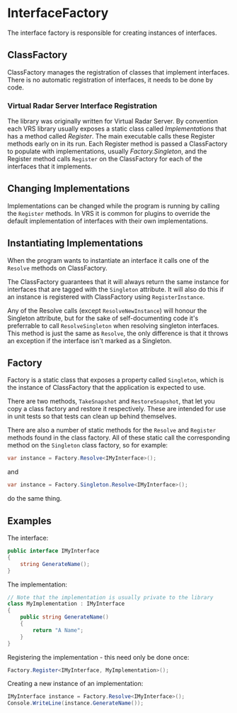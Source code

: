 # InterfaceFactory
The interface factory is responsible for creating instances of interfaces.

## ClassFactory
ClassFactory manages the registration of classes that implement interfaces. There
is no automatic registration of interfaces, it needs to be done by code.

### Virtual Radar Server Interface Registration

The library was originally written for Virtual Radar Server. By convention each VRS
library usually exposes a static class called *Implementations* that has a method
called *Register*. The main executable calls these Register methods early on in its
run. Each Register method is passed a ClassFactory to populate with implementations,
usually *Factory.Singleton*, and the Register method calls `Register` on the
ClassFactory for each of the interfaces that it implements.

## Changing Implementations
Implementations can be changed while the program is running by calling the `Register`
methods. In VRS it is common for plugins to override the default implementation of
interfaces with their own implementations.

## Instantiating Implementations

When the program wants to instantiate an interface it calls one of the `Resolve`
methods on ClassFactory.

The ClassFactory guarantees that it will always return the same instance for
interfaces that are tagged with the `Singleton` attribute. It will also do this
if an instance is registered with ClassFactory using `RegisterInstance`.

Any of the Resolve calls (except `ResolveNewInstance`) will honour the Singleton
attribute, but for the sake of self-documenting code it's preferrable to call
`ResolveSingleton` when resolving singleton interfaces. This method is just the
same as `Resolve`, the only difference is that it throws an exception if the interface
isn't marked as a Singleton.

## Factory
Factory is a static class that exposes a property called `Singleton`, which is
the instance of ClassFactory that the application is expected to use.

There are two methods, `TakeSnapshot` and `RestoreSnapshot`, that let you
copy a class factory and restore it respectively. These are intended for use
in unit tests so that tests can clean up behind themselves.

There are also a number of static methods for the `Resolve` and `Register` methods
found in the class factory. All of these static call the corresponding method on
the `Singleton` class factory, so for example:

```c#
var instance = Factory.Resolve<IMyInterface>();
```

and

```c#
var instance = Factory.Singleton.Resolve<IMyInterface>();
```

do the same thing.

## Examples
The interface:
```c#
public interface IMyInterface
{
    string GenerateName();
}
```

The implementation:
```c#
// Note that the implementation is usually private to the library
class MyImplementation : IMyInterface
{
    public string GenerateName()
    {
        return "A Name";
    }
}
```

Registering the implementation - this need only be done once:
```c#
Factory.Register<IMyInterface, MyImplementation>();
```

Creating a new instance of an implementation:
```c#
IMyInterface instance = Factory.Resolve<IMyInterface>();
Console.WriteLine(instance.GenerateName());
```
